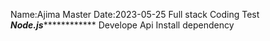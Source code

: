 Name:Ajima Master
Date:2023-05-25
Full stack Coding Test
***************************Node.js***************************************
Develope Api
Install dependency
